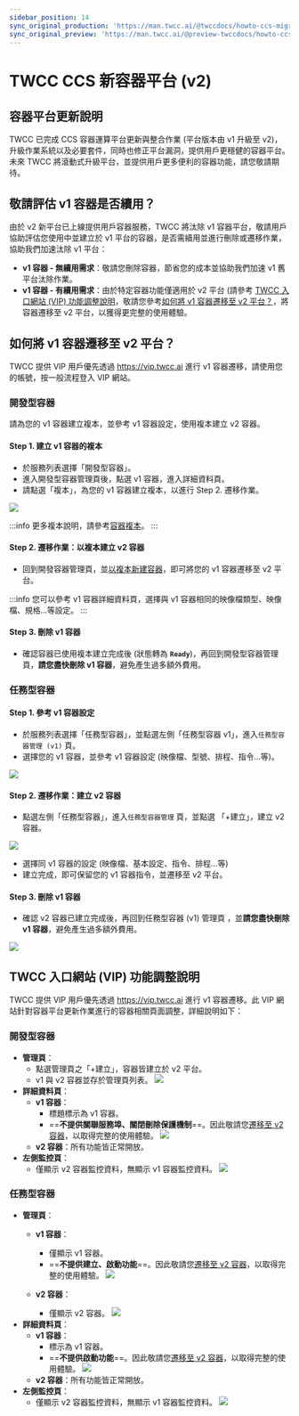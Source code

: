 ```yaml
---
sidebar_position: 14
sync_original_production: 'https://man.twcc.ai/@twccdocs/howto-ccs-migrate-container-zh' 
sync_original_preview: 'https://man.twcc.ai/@preview-twccdocs/howto-ccs-migrate-container-zh' 
---
```


# TWCC CCS 新容器平台 (v2)

## 容器平台更新說明

TWCC 已完成 CCS 容器運算平台更新與整合作業 (平台版本由 v1 升級至 v2)，升級作業系統以及必要套件，同時也修正平台漏洞，提供用戶更穩健的容器平台。未來 TWCC 將滾動式升級平台，並提供用戶更多便利的容器功能，請您敬請期待。


## 敬請評估 v1 容器是否續用？

由於 v2 新平台已上線提供用戶容器服務，TWCC 將汰除 v1 容器平台，敬請用戶協助評估您使用中並建立於 v1 平台的容器，是否需續用並進行刪除或遷移作業，協助我們加速汰除 v1 平台：

- **v1 容器 - 無續用需求**：敬請您刪除容器，節省您的成本並協助我們加速 v1 舊平台汰除作業。
- **v1 容器 - 有續用需求**：由於特定容器功能僅適用於 v2 平台 (請參考 [TWCC 入口網站 (VIP) 功能調整說明](#TWCC-入口網站-VIP-功能調整說明)，敬請您參考[如何將 v1 容器遷移至 v2 平台？](#如何將-v1-容器遷移至-v2-平台？)，將容器遷移至 v2 平台，以獲得更完整的使用體驗。


<!-- ## 如何判斷容器是舊是新？

您可以透過建立時間或是 TWCC 入口網站判斷容器建立於 v1 版或是 v2 版平台：

- **建立時間**：
    - v1 舊容器：2022/9/x 前建立之容器<sup>[1]</sup>
    - v2 新容器：2022/9/x 後建立之容器<sup>[1]</sup>

:::info
<sup>[1]</sup> 對於已先行遷移容器之 VIP 用戶：2022/9/xx 為新舊容器分隔時間。
:::

- **入口網站 - 容器詳細資料頁**：
    - v1 舊容器：顯示 (v1) 版本
    > ![](https://i.imgur.com/sVQR9w4.png)
    
    > ![](https://i.imgur.com/DQQ4mY3.png)

    - v2 新容器：無顯示版本
 -->
 
 
## 如何將 v1 容器遷移至 v2 平台？

TWCC 提供 VIP 用戶優先透過 https://vip.twcc.ai 進行 v1 容器遷移，請使用您的帳號，按一般流程登入 VIP 網站。

### 開發型容器

請為您的 v1 容器建立複本，並參考 v1 容器設定，使用複本建立 v2 容器。

#### Step 1. 建立 v1 容器的複本

- 於服務列表選擇「開發型容器」。 
- 進入開發型容器管理頁後，點選 v1 容器，進入詳細資料頁。
- 請點選「複本」，為您的 v1 容器建立複本，以進行 Step 2. 遷移作業。

![](https://i.imgur.com/s7kB8vY.png)

:::info
更多複本說明，請參考[容器複本](https://man.twcc.ai/@twccdocs/doc-ccs-main-zh/%2F%40twccdocs%2Fguide-ccs-duplicate-zh)。
:::


#### Step 2. 遷移作業：以複本建立 v2 容器

- 回到開發容器管理頁，並[以複本新建容器](https://man.twcc.ai/@twccdocs/doc-ccs-main-zh/%2F%40twccdocs%2Fguide-ccs-duplicate-zh#%E4%BB%A5%E8%A4%87%E6%9C%AC%E5%BB%BA%E7%AB%8B%E5%AE%A2%E8%A3%BD%E5%8C%96%E5%AE%B9%E5%99%A8)，即可將您的 v1 容器遷移至 v2 平台。

:::info
您可以參考 v1 容器詳細資料頁，選擇與 v1 容器相同的映像檔類型、映像檔、規格...等設定。
:::

#### Step 3. 刪除 v1 容器

- 確認容器已使用複本建立完成後 (狀態轉為 **`Ready`**)，再回到開發型容器管理頁，**請您盡快刪除 v1 容器**，避免產生過多額外費用。

### 任務型容器

#### Step 1. 參考 v1 容器設定

- 於服務列表選擇「任務型容器」，並點選左側「任務型容器 v1」，進入`任務型容器管理 (v1)` 頁。
- 選擇您的 v1 容器，並參考 v1 容器設定 (映像檔、型號、排程、指令...等)。

![](https://i.imgur.com/OXIwMN5.png)


#### Step 2. 遷移作業：建立 v2 容器

- 點選左側「任務型容器」，進入`任務型容器管理` 頁，並點選 「+建立」，建立 v2 容器。 

![](https://i.imgur.com/tTzD02M.png)


- 選擇同 v1 容器的設定 (映像檔、基本設定、指令、排程...等)
- 建立完成，即可保留您的 v1 容器指令，並遷移至 v2 平台。

#### Step 3. 刪除 v1 容器

- 確認 v2 容器已建立完成後，再回到任務型容器 (v1) 管理頁 ，並**請您盡快刪除 v1 容器**，避免產生過多額外費用。

![](https://i.imgur.com/t1Bah0s.png)


## TWCC 入口網站 (VIP) 功能調整說明

TWCC 提供 VIP 用戶優先透過 https://vip.twcc.ai 進行 v1 容器遷移。此 VIP 網站針對容器平台更新作業進行的容器相關頁面調整，詳細說明如下：

### 開發型容器

- **管理頁**：
    - 點選管理頁之「+建立」，容器皆建立於 v2 平台。
    - v1 與 v2 容器並存於管理頁列表。 
    ![](https://i.imgur.com/H5QQ60B.png)
- **詳細資料頁**：
    - **v1 容器**：
        - 標題標示為 v1 容器。
        - ==**不提供關聯服務埠、關閉刪除保護機制**==。因此敬請您[遷移至 v2 容器](#開發型容器)，以取得完整的使用體驗。 
![](https://i.imgur.com/G4Pwqkb.png)
    - **v2 容器**：所有功能皆正常開放。
- **左側監控頁**：
    - 僅顯示 v2 容器監控資料，無顯示 v1 容器監控資料。
![](https://i.imgur.com/y5SVgtM.png)

### 任務型容器

- **管理頁**：
    - **v1 容器**：
        - 僅顯示 v1 容器。
        - ==**不提供建立、啟動功能**==。因此敬請您[遷移至 v2 容器](#任務型容器)，以取得完整的使用體驗。
        ![](https://i.imgur.com/Uzq7nch.png)

    - **v2 容器**：
        - 僅顯示 v2 容器。
        ![](https://i.imgur.com/lGuwgML.png)
- **詳細資料頁**：
    - **v1 容器**：
        - 標示為 v1 容器。
        - ==**不提供啟動功能**==。因此敬請您[遷移至 v2 容器](#任務型容器)，以取得完整的使用體驗。
        ![](https://i.imgur.com/On7xO1v.png)
    - **v2 容器**：所有功能皆正常開放。
- **左側監控頁**：
    - 僅顯示 v2 容器監控資料，無顯示 v1 容器監控資料。
    ![](https://i.imgur.com/AEDtH6k.png)